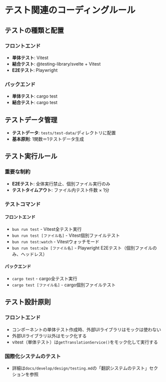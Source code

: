 # テスト関連のコーディングルール

## テストの種類と配置

### フロントエンド
- **単体テスト**: Vitest
- **結合テスト**: @testing-library/svelte + Vitest
- **E2Eテスト**: Playwright

### バックエンド
- **単体テスト**: cargo test
- **結合テスト**: cargo test

## テストデータ管理

- **テストデータ**: `tests/test-data/`ディレクトリに配置
- **基本原則**: 1関数＝1テストデータ生成

## テスト実行ルール

### 重要な制約
- **E2Eテスト**: 全体実行禁止、個別ファイル実行のみ
- **テストタイムアウト**: ファイル内テスト件数 × 1分

### テストコマンド

#### フロントエンド
- `bun run test` - Vitest全テスト実行
- `bun run test [ファイル名]` - Vitest個別ファイルテスト
- `bun run test:watch` - Vitestウォッチモード
- `bun run test:e2e [ファイル名]` - Playwright E2Eテスト（個別ファイルのみ、ヘッドレス）

#### バックエンド
- `cargo test` - cargo全テスト実行
- `cargo test [ファイル名]` - cargo個別ファイルテスト

## テスト設計原則

### フロントエンド
- コンポーネントの単体テスト作成時、外部UIライブラリはモックは使わない
- 外部UIライブラリ以外はモック化する
- vitest（単体テスト）は`getTranslationService()`をモック化して実行する

### 国際化システムのテスト
- 詳細は`docs/develop/design/testing.md`の「翻訳システムのテスト」セクションを参照